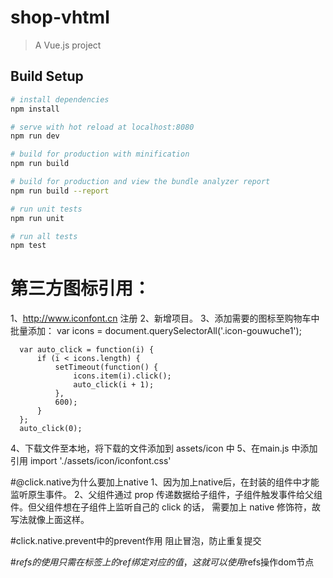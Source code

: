 # shop-vhtml

> A Vue.js project

## Build Setup

``` bash
# install dependencies
npm install

# serve with hot reload at localhost:8080
npm run dev

# build for production with minification
npm run build

# build for production and view the bundle analyzer report
npm run build --report

# run unit tests
npm run unit

# run all tests
npm test
```
# 第三方图标引用：
1、http://www.iconfont.cn  注册
2、新增项目。
3、添加需要的图标至购物车中
    批量添加：
      var icons = document.querySelectorAll('.icon-gouwuche1');

      var auto_click = function(i) {
          if (i < icons.length) {
              setTimeout(function() {
                  icons.item(i).click();
                  auto_click(i + 1);
              },
              600);
          }
      };
      auto_click(0);
4、下载文件至本地，将下载的文件添加到 assets/icon 中
5、在main.js 中添加引用 import './assets/icon/iconfont.css'


#@click.native为什么要加上native
  1、因为加上native后，在封装的组件中才能监听原生事件。
  2、父组件通过 prop 传递数据给子组件，子组件触发事件给父组件。但父组件想在子组件上监听自己的 click 的话，
     需要加上 native 修饰符，故写法就像上面这样。

#click.native.prevent中的prevent作用
  阻止冒泡，防止重复提交

#$refs的使用
  只需在标签上的ref绑定对应的值，这就可以使用$refs操作dom节点
